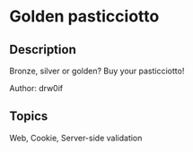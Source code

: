 # Golden pasticciotto

## Description

Bronze, silver or golden? Buy your pasticciotto!

Author: drw0if

## Topics

Web, Cookie, Server-side validation